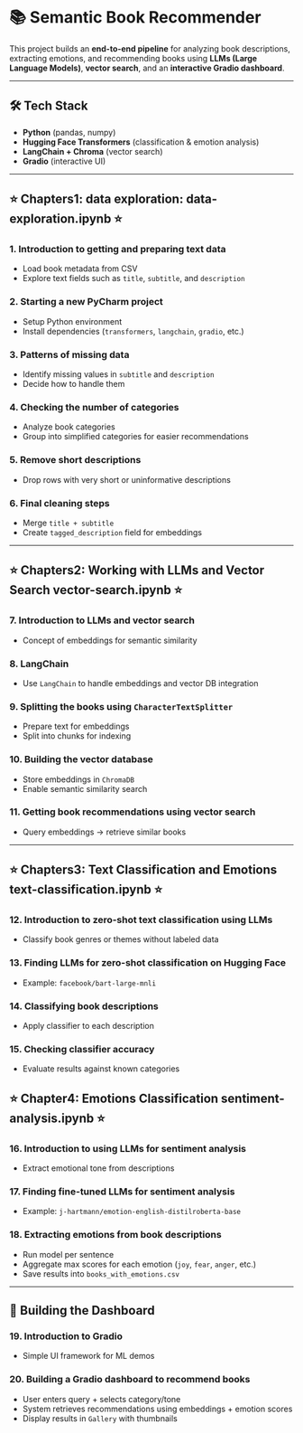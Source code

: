 # 📚 Semantic Book Recommender

This project builds an **end-to-end pipeline** for analyzing book descriptions, extracting emotions, and recommending books using **LLMs (Large Language Models)**, **vector search**, and an **interactive Gradio dashboard**.

---
## 🛠 Tech Stack
- **Python** (pandas, numpy)  
- **Hugging Face Transformers** (classification & emotion analysis)  
- **LangChain + Chroma** (vector search)  
- **Gradio** (interactive UI)  

---

## ⭐️ Chapters1: data exploration:  data-exploration.ipynb ⭐️

### 1. Introduction to getting and preparing text data  
- Load book metadata from CSV  
- Explore text fields such as `title`, `subtitle`, and `description`  

### 2. Starting a new PyCharm project  
- Setup Python environment  
- Install dependencies (`transformers`, `langchain`, `gradio`, etc.)  

### 3. Patterns of missing data  
- Identify missing values in `subtitle` and `description`  
- Decide how to handle them  

### 4. Checking the number of categories  
- Analyze book categories  
- Group into simplified categories for easier recommendations  

### 5. Remove short descriptions  
- Drop rows with very short or uninformative descriptions  

### 6. Final cleaning steps  
- Merge `title + subtitle`  
- Create `tagged_description` field for embeddings  

---

## ⭐️  Chapters2: Working with LLMs and Vector Search   vector-search.ipynb  ⭐️ 

### 7. Introduction to LLMs and vector search  
- Concept of embeddings for semantic similarity  

### 8. LangChain  
- Use `LangChain` to handle embeddings and vector DB integration  

### 9. Splitting the books using `CharacterTextSplitter`  
- Prepare text for embeddings  
- Split into chunks for indexing  

### 10. Building the vector database  
- Store embeddings in `ChromaDB`  
- Enable semantic similarity search  

### 11. Getting book recommendations using vector search  
- Query embeddings → retrieve similar books  

---

## ⭐️  Chapters3: Text Classification and Emotions  text-classification.ipynb   ⭐️ 

### 12. Introduction to zero-shot text classification using LLMs  
- Classify book genres or themes without labeled data  

### 13. Finding LLMs for zero-shot classification on Hugging Face  
- Example: `facebook/bart-large-mnli`  

### 14. Classifying book descriptions  
- Apply classifier to each description  

### 15. Checking classifier accuracy  
- Evaluate results against known categories  

## ⭐️  Chapter4: Emotions Classification   sentiment-analysis.ipynb  ⭐️ 

### 16. Introduction to using LLMs for sentiment analysis  
- Extract emotional tone from descriptions  

### 17. Finding fine-tuned LLMs for sentiment analysis  
- Example: `j-hartmann/emotion-english-distilroberta-base`  

### 18. Extracting emotions from book descriptions  
- Run model per sentence  
- Aggregate max scores for each emotion (`joy`, `fear`, `anger`, etc.)  
- Save results into `books_with_emotions.csv`  

---

## 🎨 Building the Dashboard  

### 19. Introduction to Gradio  
- Simple UI framework for ML demos  

### 20. Building a Gradio dashboard to recommend books  
- User enters query + selects category/tone  
- System retrieves recommendations using embeddings + emotion scores  
- Display results in `Gallery` with thumbnails  





